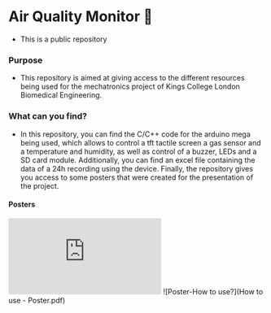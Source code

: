 # Air Quality Monitor 🙇
- This is a public repository
### Purpose
- This repository is aimed at giving access to the different resources being used for the mechatronics project of Kings College London Biomedical Engineering.
### What can you find?
- In this repository, you can find the C/C++ code for the arduino mega being used, which allows to control a tft tactile screen a gas sensor and a temperature and humidity, as well as control of a buzzer, LEDs and a SD card module. Additionally, you can find an excel file containing the data of a 24h recording using the device. Finally, the repository gives you access to some posters that were created for the presentation of the project.
#### Posters
![Poster-Why air quality?](https://github.com/pablopriet/Air_Quality_Monitor/blob/main/How%20to%20use%20-%20Poster.pdf)
![Poster-How to use?](How to use - Poster.pdf)
